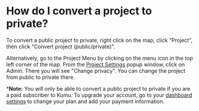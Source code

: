 # How do I convert a project to private?

To convert a public project to private, right click on the map, click "Project", then click "Convert project (public/private)".

Alternatively, go to the Project Menu by clicking on the menu icon in the top left corner of the map. From the [Project Settings](/overview/settings.md) popup window, click on Admin. There you will see "Change privacy". You can change the project from public to private there.

***Note:** You will only be able to convert a public project to private if you are a paid subscriber to Kumu. To upgrade your account, go to your [dashboard settings](https://kumu.io/settings#change-plan) to change your plan and add your payment information.
